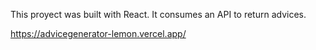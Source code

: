This proyect was built with React. It consumes an API to return advices.

https://advicegenerator-lemon.vercel.app/
